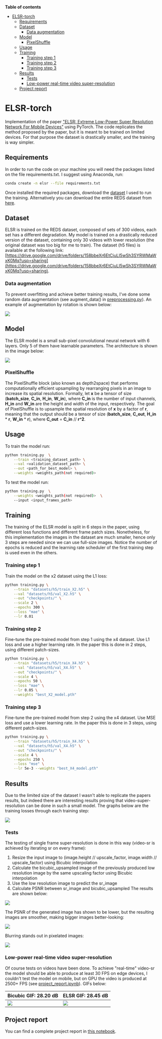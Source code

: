 **Table of contents**

- [ELSR-torch](#elsr-torch)
  * [Requirements](#requirements)
  * [Dataset](#dataset)
	+ [Data augmentation](#data-augmentation)
  * [Model](#model)
	+ [PixelShuffle](#pixelshuffle)
  * [Usage](#usage)
  * [Training](#training)
    + [Training step 1](#training-step-1)
    + [Training step 2](#training-step-2)
    + [Training step 3](#training-step-3)
  * [Results](#results)
	+ [Tests](#tests)
	+ [Low-power real-time video super-resolution](#low-power-real-time-video-super-resolution)
  * [Project report](#project-report)


# ELSR-torch
Implementation of the paper ["ELSR: Extreme Low-Power Super Resolution Network For Mobile Devices"](https://arxiv.org/abs/2208.14600) using PyTorch. The code replicates the method proposed by the paper, but it is meant to be trained on limited devices. For that purpose the dataset is drastically smaller, and the training is way simpler.

## Requirements
In order to run the code on your machine you will need the packages listed on the file requirements.txt. I suggest using Anaconda, run:
```bash
conda create -n elsr --file requirements.txt 
```
Once installed the required packages, download the [dataset](https://drive.google.com/drive/folders/158bbeXr6EtCiuLI5wSh3SYRWMaWxK0Mq?usp=sharing) I used to run the training. Alternatively you can download the entire REDS dataset from [here](https://seungjunnah.github.io/Datasets/reds.html).

## Dataset
ELSR is trained on the REDS dataset, composed of sets of 300 videos, each set has a different degradation. My model is trained on a drastically reduced version of the dataset, containing only 30 videos with lower resolution (the original dataset was too big for me to train). The dataset (h5 files) is available at the following link: [https://drive.google.com/drive/folders/158bbeXr6EtCiuLI5wSh3SYRWMaWxK0Mq?usp=sharing](https://drive.google.com/drive/folders/158bbeXr6EtCiuLI5wSh3SYRWMaWxK0Mq?usp=sharing).

### Data augmentation
To prevent overfitting and achieve better training results, I've done some random data augmentation (see augment_data() in [preprocessing.py](./preprocessing.py)). An example of augmentation by rotation is shown below:

![](/plots/aug.png)

## Model
The ELSR model is a small sub-pixel convolutional neural network with 6 layers. Only 5 of them have learnable parameters. The architecture is shown in the image below:

![](/plots/elsr.png)

### PixelShuffle
The PixelShuffle block (also known as depth2space) that performs computationally efficient upsampling by rearranging pixels in an image to increase its spatial resolution. Formally, let **x** be a tensor of size (**batch_size**, **C_in**, **H_in**, **W_in**), where **C_in** is the number of input channels, **H_in** and **W_in** are the height and width of the input, respectively. The goal of PixelShuffle is to upsample the spatial resolution of **x** by a factor of **r**, meaning that the output should be a tensor of size (**batch_size**, **C_out**, **H_in** * **r**, **W_in** * **r**), where **C_out** = **C_in** // **r^2**.

## Usage
To train the model run:
```bash
python training.py	\
	--train <training_dataset_path>	\
	--val <validation_dataset_path>	\
	--out <path_for_best_model>	\
	--weights <weights_path(not required)>
```
To test the model run:
```bash
python training.py	\
	--weights <weights_path(not required)>	\
	--input <input_frames_path>
```

## Training
The training of the ELSR model is split in 6 steps in the paper, using different loss functions and different frame patch sizes. Nonetheless, for this implementation the images in the dataset are much smaller, hence only 3 steps are needed since we can use full-size images. Notice the number of epochs is reduced and the learning rate scheduler of the first training step is used even in the others.

### Training step 1
Train the model on the x2 dataset using the L1 loss:
```bash
python training.py \
	--train "datasets/h5/train_X2.h5" \
	--val "datasets/h5/val_X2.h5" \
	--out "checkpoints/" \
	--scale 2 \
	--epochs 300 \
	--loss "mae" \
	--lr 0.01
```

### Training step 2
Fine-tune the pre-trained model from step 1 using the x4 dataset. Use L1 loss and use a higher learning rate. In the paper this is done in 2 steps, using different patch-sizes.
```bash
python training.py \
	--train "datasets/h5/train_X4.h5" \
	--val "datasets/h5/val_X4.h5" \
	--out "checkpoints/" \
	--scale 4 \
	--epochs 50 \
	--loss "mae" \
	--lr 0.05 \
	--weights "best_X2_model.pth"
```

### Training step 3
Fine-tune the pre-trained model from step 2 using the x4 dataset. Use MSE loss and use a lower learning rate. In the paper this is done in 3 steps, using different patch-sizes.
```bash
python training.py \
	--train "datasets/h5/train_X4.h5" \
	--val "datasets/h5/val_X4.h5" \
	--out "checkpoints/" \
	--scale 4 \
	--epochs 250 \
	--loss "mse" \
	--lr 5e-3 --weights "best_X4_model.pth"
```

## Results
Due to the limited size of the dataset I wasn't able to replicate the papers results, but indeed there are interesting results proving that video-super-resolution can be done in such a small model. The graphs below are the training losses through each training step:

![](/plots/training_losses.png)

### Tests

The testing of single frame super-resolution is done in this way (video-sr is achieved by iterating sr on every frame):
 1. Resize the input image to (image.height // upscale_factor, image.width // upscale_factor) using Bicubic interpolation
 2. Calculate the bicubic_upsampled image of the previously produced low resolution image by the same upscaling factor using Bicubic interpolation
 3. Use the low resolution image to predict the sr_image
 4. Calculate PSNR between sr_image and bicubic_upsampled
The results are shown below:

![](/plots/sanremo_upscaled.png)

The PSNR of the generated image has shown to be lower, but the resulting images are smoother, making bigger images better-looking:

![](/plots/sonic_upscaled.png)

Blurring stands out in pixelated images:

![](/plots/pika_upscaled.png)

### Low-power real-time video super-resolution
Of course tests on videos have been done. To achieve "real-time" video-sr the model should be able to produce at least 30 FPS on edge devices, I couldn't test the model on mobile, but on GPU the video is produced at 2500+ FPS (see [project_report.ipynb](./project_report.ipynb)). GIFs below:

| Bicubic GIF: 28.20 dB  | ELSR GIF: 28.45 dB    |
| ------------- | ------------- |
| ![](./out/bicubic_video.gif)  | ![](./out/sr_video.gif)  |

## Project report
You can find a complete project report in [this notebook](./project_report.ipynb).